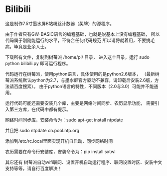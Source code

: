 # Bilibili
这是制作7.5寸墨水屏B站粉丝计数器（奖牌）的源程序。

由于作者只有GW-BASIC语言的编程基础，也就是说基本上没有编程基础，
所以代码属于刚刚能运行的水平，不符合任何代码规范
所以请将就着用，不要挑毛病，毕竟是业余人士。

下载所有文件，复制到树莓派 /home/pi/ 目录，
进入这个目录，运行  sudo  python bilibili.py 即可运行程序。




代码运行在树莓派，使用python语言，具体使用的是python2.6版本，
（最新树莓派系统默认python为2.7，与墨水屏官方驱动不兼容，请卸载后安装2.6版，方法请百度搜索）。
由于python语言的特性，不同版本（2.0与3.0）可能并不能通用。

运行代码可能还需要安装几个库，主要是网络时间同步、农历显示功能，
需要引入第三方库，在代码中都有提示。

网络时间同步库，安装命令为：sudo apt-get install ntpdate

并且把   sudo ntpdate cn.pool.ntp.org 

添加到/etc/rc.local里面实现开机自启动，同步网络时间

农历需要在命令行安装库，安装命令为：pip install sxtwl 

其它还有 树莓派自动wifi联网、设置开机自动运行程序、联网设置时区、安装中文支持等等，请自行百度解决！
